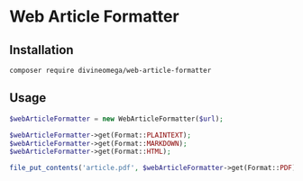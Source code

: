 # Web Article Formatter

## Installation

```
composer require divineomega/web-article-formatter
```

## Usage

```php
$webArticleFormatter = new WebArticleFormatter($url);

$webArticleFormatter->get(Format::PLAINTEXT);
$webArticleFormatter->get(Format::MARKDOWN);
$webArticleFormatter->get(Format::HTML);

file_put_contents('article.pdf', $webArticleFormatter->get(Format::PDF));

```
